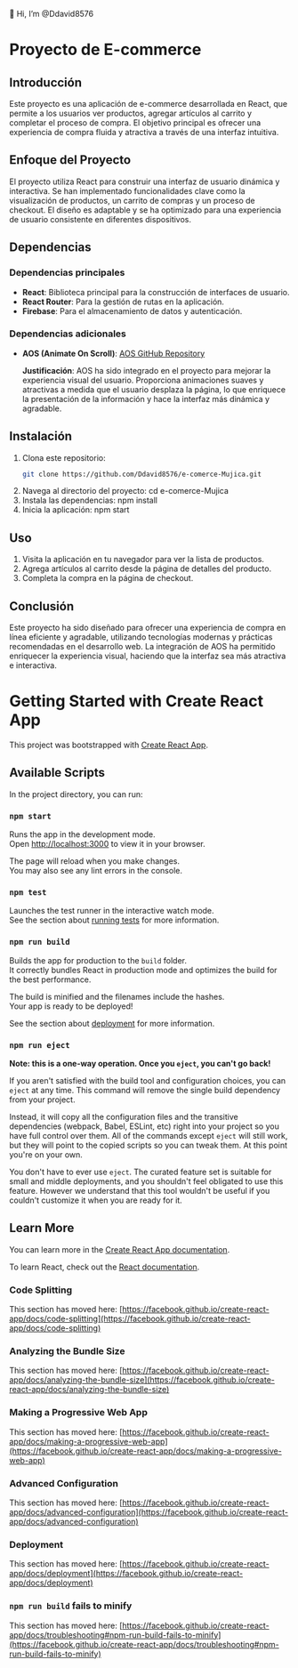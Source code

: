 👋 Hi, I’m @Ddavid8576
# Proyecto de E-commerce

## Introducción

Este proyecto es una aplicación de e-commerce desarrollada en React, que permite a los usuarios ver productos, agregar artículos al carrito y completar el proceso de compra. El objetivo principal es ofrecer una experiencia de compra fluida y atractiva a través de una interfaz intuitiva.

## Enfoque del Proyecto

El proyecto utiliza React para construir una interfaz de usuario dinámica y interactiva. Se han implementado funcionalidades clave como la visualización de productos, un carrito de compras y un proceso de checkout. El diseño es adaptable y se ha optimizado para una experiencia de usuario consistente en diferentes dispositivos.

## Dependencias

### Dependencias principales

- **React**: Biblioteca principal para la construcción de interfaces de usuario.
- **React Router**: Para la gestión de rutas en la aplicación.
- **Firebase**: Para el almacenamiento de datos y autenticación.

### Dependencias adicionales

- **AOS (Animate On Scroll)**: [AOS GitHub Repository](https://github.com/michalsnik/aos)
  
  **Justificación**: AOS ha sido integrado en el proyecto para mejorar la experiencia visual del usuario. Proporciona animaciones suaves y atractivas a medida que el usuario desplaza la página, lo que enriquece la presentación de la información y hace la interfaz más dinámica y agradable.

## Instalación

1. Clona este repositorio:
   ```bash
   git clone https://github.com/Ddavid8576/e-comerce-Mujica.git
2. Navega al directorio del proyecto:
cd e-comerce-Mujica
3. Instala las dependencias:
npm install
4. Inicia la aplicación:
npm start

## Uso
1. Visita la aplicación en tu navegador para ver la lista de productos.
2. Agrega artículos al carrito desde la página de detalles del producto.
3. Completa la compra en la página de checkout.

## Conclusión
Este proyecto ha sido diseñado para ofrecer una experiencia de compra en línea eficiente y agradable, utilizando tecnologías modernas y prácticas recomendadas en el desarrollo web. La integración de AOS ha permitido enriquecer la experiencia visual, haciendo que la interfaz sea más atractiva e interactiva.


# Getting Started with Create React App

This project was bootstrapped with [Create React App](https://github.com/facebook/create-react-app).

## Available Scripts

In the project directory, you can run:

### `npm start`

Runs the app in the development mode.\
Open [http://localhost:3000](http://localhost:3000) to view it in your browser.

The page will reload when you make changes.\
You may also see any lint errors in the console.

### `npm test`

Launches the test runner in the interactive watch mode.\
See the section about [running tests](https://facebook.github.io/create-react-app/docs/running-tests) for more information.

### `npm run build`

Builds the app for production to the `build` folder.\
It correctly bundles React in production mode and optimizes the build for the best performance.

The build is minified and the filenames include the hashes.\
Your app is ready to be deployed!

See the section about [deployment](https://facebook.github.io/create-react-app/docs/deployment) for more information.

### `npm run eject`

**Note: this is a one-way operation. Once you `eject`, you can't go back!**

If you aren't satisfied with the build tool and configuration choices, you can `eject` at any time. This command will remove the single build dependency from your project.

Instead, it will copy all the configuration files and the transitive dependencies (webpack, Babel, ESLint, etc) right into your project so you have full control over them. All of the commands except `eject` will still work, but they will point to the copied scripts so you can tweak them. At this point you're on your own.

You don't have to ever use `eject`. The curated feature set is suitable for small and middle deployments, and you shouldn't feel obligated to use this feature. However we understand that this tool wouldn't be useful if you couldn't customize it when you are ready for it.

## Learn More

You can learn more in the [Create React App documentation](https://facebook.github.io/create-react-app/docs/getting-started).

To learn React, check out the [React documentation](https://reactjs.org/).

### Code Splitting

This section has moved here: [https://facebook.github.io/create-react-app/docs/code-splitting](https://facebook.github.io/create-react-app/docs/code-splitting)

### Analyzing the Bundle Size

This section has moved here: [https://facebook.github.io/create-react-app/docs/analyzing-the-bundle-size](https://facebook.github.io/create-react-app/docs/analyzing-the-bundle-size)

### Making a Progressive Web App

This section has moved here: [https://facebook.github.io/create-react-app/docs/making-a-progressive-web-app](https://facebook.github.io/create-react-app/docs/making-a-progressive-web-app)

### Advanced Configuration

This section has moved here: [https://facebook.github.io/create-react-app/docs/advanced-configuration](https://facebook.github.io/create-react-app/docs/advanced-configuration)

### Deployment

This section has moved here: [https://facebook.github.io/create-react-app/docs/deployment](https://facebook.github.io/create-react-app/docs/deployment)

### `npm run build` fails to minify

This section has moved here: [https://facebook.github.io/create-react-app/docs/troubleshooting#npm-run-build-fails-to-minify](https://facebook.github.io/create-react-app/docs/troubleshooting#npm-run-build-fails-to-minify)
